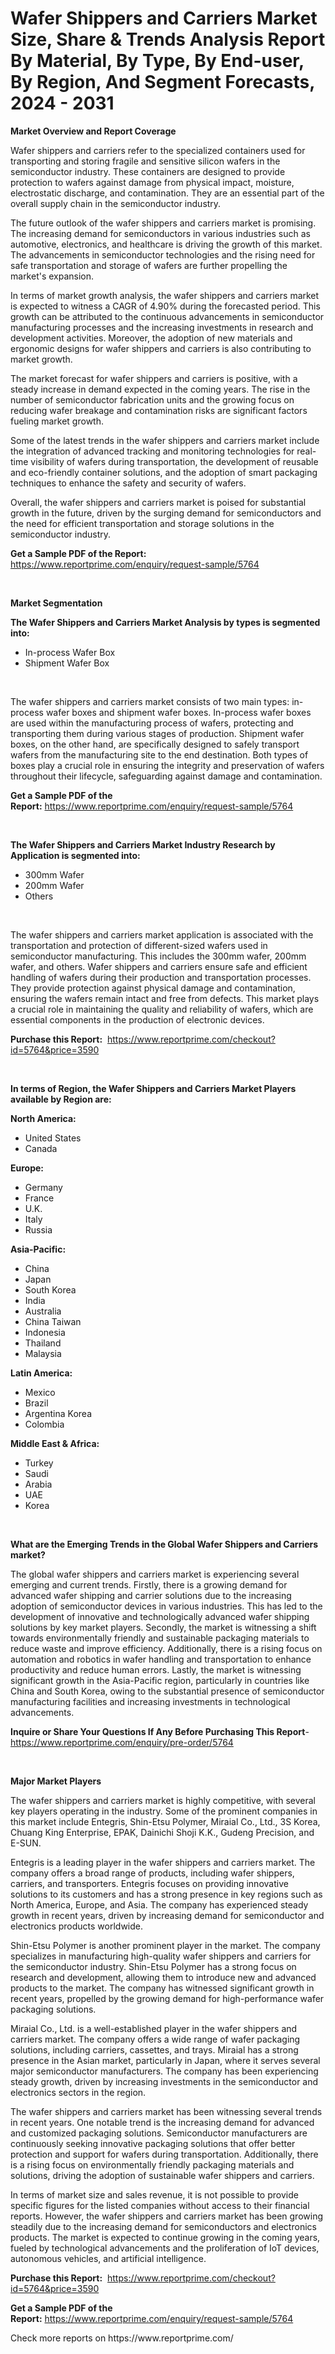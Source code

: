 <p><h1>Wafer Shippers and Carriers Market Size, Share & Trends Analysis Report By Material, By Type, By End-user, By Region, And Segment Forecasts, 2024 - 2031</h1></p><p><strong>Market Overview and Report Coverage</strong></p>
<p><p>Wafer shippers and carriers refer to the specialized containers used for transporting and storing fragile and sensitive silicon wafers in the semiconductor industry. These containers are designed to provide protection to wafers against damage from physical impact, moisture, electrostatic discharge, and contamination. They are an essential part of the overall supply chain in the semiconductor industry.</p><p>The future outlook of the wafer shippers and carriers market is promising. The increasing demand for semiconductors in various industries such as automotive, electronics, and healthcare is driving the growth of this market. The advancements in semiconductor technologies and the rising need for safe transportation and storage of wafers are further propelling the market's expansion.</p><p>In terms of market growth analysis, the wafer shippers and carriers market is expected to witness a CAGR of 4.90% during the forecasted period. This growth can be attributed to the continuous advancements in semiconductor manufacturing processes and the increasing investments in research and development activities. Moreover, the adoption of new materials and ergonomic designs for wafer shippers and carriers is also contributing to market growth.</p><p>The market forecast for wafer shippers and carriers is positive, with a steady increase in demand expected in the coming years. The rise in the number of semiconductor fabrication units and the growing focus on reducing wafer breakage and contamination risks are significant factors fueling market growth.</p><p>Some of the latest trends in the wafer shippers and carriers market include the integration of advanced tracking and monitoring technologies for real-time visibility of wafers during transportation, the development of reusable and eco-friendly container solutions, and the adoption of smart packaging techniques to enhance the safety and security of wafers.</p><p>Overall, the wafer shippers and carriers market is poised for substantial growth in the future, driven by the surging demand for semiconductors and the need for efficient transportation and storage solutions in the semiconductor industry.</p></p>
<p><strong>Get a Sample PDF of the Report:</strong> <a href="https://www.reportprime.com/enquiry/request-sample/5764">https://www.reportprime.com/enquiry/request-sample/5764</a></p>
<p>&nbsp;</p>
<p><strong>Market Segmentation</strong></p>
<p><strong>The Wafer Shippers and Carriers Market Analysis by types is segmented into:</strong></p>
<p><ul><li>In-process Wafer Box</li><li>Shipment Wafer Box</li></ul></p>
<p>&nbsp;</p>
<p><p>The wafer shippers and carriers market consists of two main types: in-process wafer boxes and shipment wafer boxes. In-process wafer boxes are used within the manufacturing process of wafers, protecting and transporting them during various stages of production. Shipment wafer boxes, on the other hand, are specifically designed to safely transport wafers from the manufacturing site to the end destination. Both types of boxes play a crucial role in ensuring the integrity and preservation of wafers throughout their lifecycle, safeguarding against damage and contamination.</p></p>
<p><strong>Get a Sample PDF of the Report:</strong>&nbsp;<a href="https://www.reportprime.com/enquiry/request-sample/5764">https://www.reportprime.com/enquiry/request-sample/5764</a></p>
<p>&nbsp;</p>
<p><strong>The Wafer Shippers and Carriers Market Industry Research by Application is segmented into:</strong></p>
<p><ul><li>300mm Wafer</li><li>200mm Wafer</li><li>Others</li></ul></p>
<p>&nbsp;</p>
<p><p>The wafer shippers and carriers market application is associated with the transportation and protection of different-sized wafers used in semiconductor manufacturing. This includes the 300mm wafer, 200mm wafer, and others. Wafer shippers and carriers ensure safe and efficient handling of wafers during their production and transportation processes. They provide protection against physical damage and contamination, ensuring the wafers remain intact and free from defects. This market plays a crucial role in maintaining the quality and reliability of wafers, which are essential components in the production of electronic devices.</p></p>
<p><strong>Purchase this Report:</strong>&nbsp; <a href="https://www.reportprime.com/checkout?id=5764&price=3590">https://www.reportprime.com/checkout?id=5764&price=3590</a></p>
<p>&nbsp;</p>
<p><strong>In terms of Region, the Wafer Shippers and Carriers Market Players available by Region are:</strong></p>
<p>
    <p> <strong> North America: </strong>
        <ul>
            <li>United States</li>
            <li>Canada</li>
        </ul>
        </p> 
    <p> <strong> Europe: </strong>
        <ul>
            <li>Germany</li>
            <li>France</li>
            <li>U.K.</li>
            <li>Italy</li>
            <li>Russia</li>
        </ul>
        </p> 
    <p> <strong> Asia-Pacific: </strong>
        <ul>
            <li>China</li>
            <li>Japan</li>
            <li>South Korea</li>
            <li>India</li>
            <li>Australia</li>
            <li>China Taiwan</li>
            <li>Indonesia</li>
            <li>Thailand</li>
            <li>Malaysia</li>
        </ul>
        </p> 
    <p> <strong> Latin America: </strong>
        <ul>
            <li>Mexico</li>
            <li>Brazil</li>
            <li>Argentina Korea</li>
            <li>Colombia</li>
        </ul>
        </p> 
    <p> <strong> Middle East & Africa: </strong>
        <ul>
            <li>Turkey</li>
            <li>Saudi</li>
            <li>Arabia</li>
            <li>UAE</li>
            <li>Korea</li>
        </ul>
    </p>
    </p>
<p>&nbsp;</p>
<p><strong>What are the Emerging Trends in the Global Wafer Shippers and Carriers market?</strong></p>
<p><p>The global wafer shippers and carriers market is experiencing several emerging and current trends. Firstly, there is a growing demand for advanced wafer shipping and carrier solutions due to the increasing adoption of semiconductor devices in various industries. This has led to the development of innovative and technologically advanced wafer shipping solutions by key market players. Secondly, the market is witnessing a shift towards environmentally friendly and sustainable packaging materials to reduce waste and improve efficiency. Additionally, there is a rising focus on automation and robotics in wafer handling and transportation to enhance productivity and reduce human errors. Lastly, the market is witnessing significant growth in the Asia-Pacific region, particularly in countries like China and South Korea, owing to the substantial presence of semiconductor manufacturing facilities and increasing investments in technological advancements.</p></p>
<p><strong>Inquire or Share Your Questions If Any Before Purchasing This Report</strong>- <a href="https://www.reportprime.com/enquiry/pre-order/5764">https://www.reportprime.com/enquiry/pre-order/5764</a></p>
<p>&nbsp;</p>
<p><strong>Major Market Players</strong></p>
<p><p>The wafer shippers and carriers market is highly competitive, with several key players operating in the industry. Some of the prominent companies in this market include Entegris, Shin-Etsu Polymer, Miraial Co., Ltd., 3S Korea, Chuang King Enterprise, EPAK, Dainichi Shoji K.K., Gudeng Precision, and E-SUN.</p><p>Entegris is a leading player in the wafer shippers and carriers market. The company offers a broad range of products, including wafer shippers, carriers, and transporters. Entegris focuses on providing innovative solutions to its customers and has a strong presence in key regions such as North America, Europe, and Asia. The company has experienced steady growth in recent years, driven by increasing demand for semiconductor and electronics products worldwide.</p><p>Shin-Etsu Polymer is another prominent player in the market. The company specializes in manufacturing high-quality wafer shippers and carriers for the semiconductor industry. Shin-Etsu Polymer has a strong focus on research and development, allowing them to introduce new and advanced products to the market. The company has witnessed significant growth in recent years, propelled by the growing demand for high-performance wafer packaging solutions.</p><p>Miraial Co., Ltd. is a well-established player in the wafer shippers and carriers market. The company offers a wide range of wafer packaging solutions, including carriers, cassettes, and trays. Miraial has a strong presence in the Asian market, particularly in Japan, where it serves several major semiconductor manufacturers. The company has been experiencing steady growth, driven by increasing investments in the semiconductor and electronics sectors in the region.</p><p>The wafer shippers and carriers market has been witnessing several trends in recent years. One notable trend is the increasing demand for advanced and customized packaging solutions. Semiconductor manufacturers are continuously seeking innovative packaging solutions that offer better protection and support for wafers during transportation. Additionally, there is a rising focus on environmentally friendly packaging materials and solutions, driving the adoption of sustainable wafer shippers and carriers.</p><p>In terms of market size and sales revenue, it is not possible to provide specific figures for the listed companies without access to their financial reports. However, the wafer shippers and carriers market has been growing steadily due to the increasing demand for semiconductors and electronics products. The market is expected to continue growing in the coming years, fueled by technological advancements and the proliferation of IoT devices, autonomous vehicles, and artificial intelligence.</p></p>
<p><strong>Purchase this Report:</strong>&nbsp;&nbsp;<a href="https://www.reportprime.com/checkout?id=5764&price=3590">https://www.reportprime.com/checkout?id=5764&price=3590</a></p>
<p></p>
<p><strong>Get a Sample PDF of the Report:</strong>&nbsp;<a href="https://www.reportprime.com/enquiry/request-sample/5764">https://www.reportprime.com/enquiry/request-sample/5764</a></p>
<p>Check more reports on https://www.reportprime.com/</p>